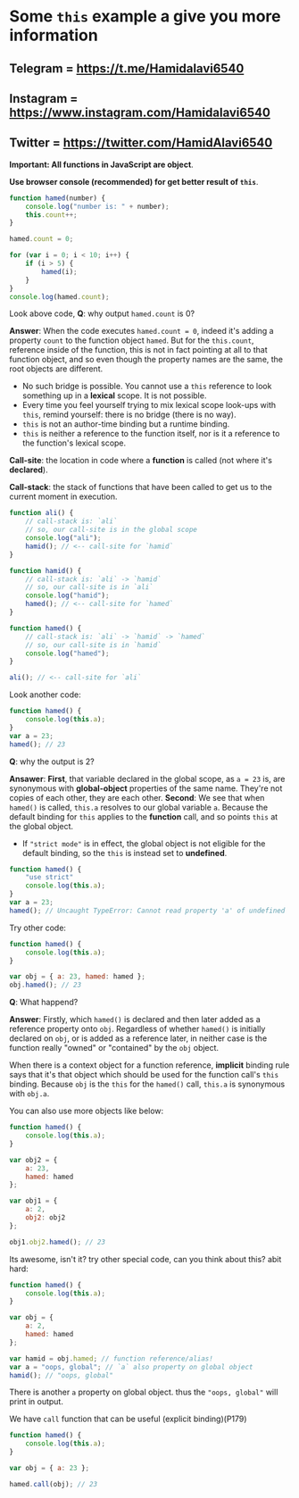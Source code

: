 # Some **`this`** example a give you more information

## Telegram = **<https://t.me/Hamidalavi6540>**

## Instagram = **<https://www.instagram.com/Hamidalavi6540>**

## Twitter = **<https://twitter.com/HamidAlavi6540>**

**Important: All functions in JavaScript are object**.

**Use browser console (recommended) for get better result of `this`**.

```js
function hamed(number) {
    console.log("number is: " + number);
    this.count++;
}

hamed.count = 0;

for (var i = 0; i < 10; i++) {
    if (i > 5) {
        hamed(i);
    }
}
console.log(hamed.count);
```

Look above code, **Q**: why output `hamed.count` is 0?

**Answer**: When the code executes `hamed.count = 0`, indeed it's adding a property `count`  to the function object `hamed`. But for the `this.count`, reference inside of the function, this is not in fact pointing at all to that function object, and so even though the property names are the same, the root objects are different.

- No such bridge is possible. You cannot use a `this` reference to look something up in a **lexical** scope. It is not possible.
- Every time you feel yourself trying to mix lexical scope look-ups with `this`, remind yourself: there is no bridge (there is no way).
- `this` is not an author-time binding but a runtime binding.
- `this` is neither a reference to the function itself, nor is it a reference to the function's lexical scope.

**Call-site**: the location in code where a **function** is called (not where it's **declared**).

**Call-stack**: the stack of functions that have been called to get us to the current moment in execution.

```js
function ali() {
    // call-stack is: `ali`
    // so, our call-site is in the global scope
    console.log("ali");
    hamid(); // <-- call-site for `hamid`
}

function hamid() {
    // call-stack is: `ali` -> `hamid`
    // so, our call-site is in `ali`
    console.log("hamid");
    hamed(); // <-- call-site for `hamed`
}

function hamed() {
    // call-stack is: `ali` -> `hamid` -> `hamed`
    // so, our call-site is in `hamid`
    console.log("hamed");
}

ali(); // <-- call-site for `ali`
```

Look another code:

```js
function hamed() {
    console.log(this.a);
}
var a = 23;
hamed(); // 23
```

**Q**: why the output is 2?

**Ansawer**: **First**, that variable declared in the global scope, as `a = 23` is, are synonymous with **global-object** properties of the same name. They're not copies of each other, they are each other. **Second**: We see that when `hamed()` is called, `this.a` resolves to our global variable `a`. Because the default binding for `this` applies to the **function** call, and so points `this` at the global object.

- If `"strict mode"` is in effect, the global object is not eligible for the default binding, so the `this` is instead set to **undefined**.

```js
function hamed() {
    "use strict"
    console.log(this.a);
}
var a = 23;
hamed(); // Uncaught TypeError: Cannot read property 'a' of undefined
```

Try other code:

```js
function hamed() {
    console.log(this.a);
}

var obj = { a: 23, hamed: hamed };
obj.hamed(); // 23
```

**Q**: What happend?

**Answer**: Firstly, which `hamed()` is declared and then later added as a reference property onto `obj`. Regardless of whether `hamed()` is initially declared on `obj`, or is added as a reference later, in neither case is the function really "owned" or "contained" by the `obj` object.

When there is a context object for a function reference, **implicit** binding rule says that it's that object which should be used for the function call's `this` binding. Because `obj` is the `this` for the `hamed()` call, `this.a` is synonymous with `obj.a`.

You can also use more objects like below:

```js
function hamed() {
    console.log(this.a);
}

var obj2 = {
    a: 23,
    hamed: hamed
};

var obj1 = {
    a: 2,
    obj2: obj2
};

obj1.obj2.hamed(); // 23
```

Its awesome, isn't it? try other special code, can you think about this? abit hard:

```js
function hamed() {
    console.log(this.a);
}

var obj = {
    a: 2,
    hamed: hamed
};

var hamid = obj.hamed; // function reference/alias!
var a = "oops, global"; // `a` also property on global object
hamid(); // "oops, global"
```

There is another `a` property on global object. thus the `"oops, global"` will print in output.

We have `call` function that can be useful (explicit binding)(P179)

```js
function hamed() {
    console.log(this.a);
}

var obj = { a: 23 };

hamed.call(obj); // 23
```
